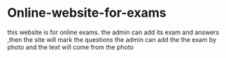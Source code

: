 # Online-website-for-exams
this website is for online exams. the admin can add its exam and answers ,then the site will mark the questions 
the admin can add the the exam by photo and the text will come from the photo
